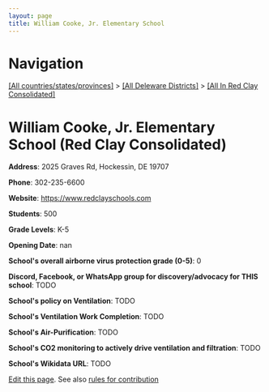 ```yaml
---
layout: page
title: William Cooke, Jr. Elementary School
---
```

# Navigation

[[All countries/states/provinces]](../../..) > [[All Deleware Districts]](../..) > [[All In Red Clay Consolidated]](..)

# William Cooke, Jr. Elementary School (Red Clay Consolidated)

**Address**: 2025 Graves Rd, Hockessin, DE 19707

**Phone**: 302-235-6600

**Website**: <https://www.redclayschools.com>

**Students**: 500

**Grade Levels**: K-5

**Opening Date**: nan

**School's overall airborne virus protection grade (0-5)**: 0

**Discord, Facebook, or WhatsApp group for discovery/advocacy for THIS school**: TODO

**School's policy on Ventilation**: TODO

**School's Ventilation Work Completion**: TODO

**School's Air-Purification**: TODO

**School's CO2 monitoring to actively drive ventilation and filtration**: TODO

**School's Wikidata URL**: TODO


[Edit this page](https://github.com/ventilate-schools/DE/edit/main/./Red_Clay_Consolidated/William_Cooke,_Jr._Elementary_School.md). See also [rules for contribution](../../../contribution-rules/)